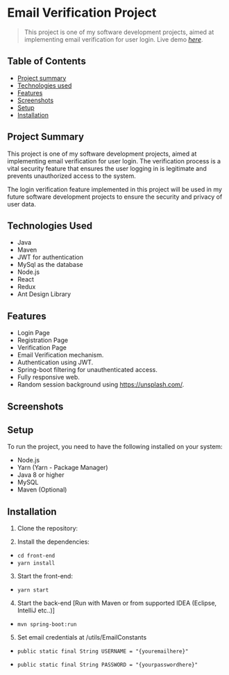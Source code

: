 # Email Verification Project

> This project is one of my software development projects, aimed at implementing email verification for user login.
> Live demo [_here_](https://www.todo.com).

## Table of Contents

- [Project summary](#project-summary)
- [Technologies used](#technologies-used)
- [Features](#features)
- [Screenshots](#screenshots)
- [Setup](#setup)
- [Installation](#installation)

## Project Summary

This project is one of my software development projects, aimed at
implementing email verification for user login. The verification
process is a vital security feature that ensures the user logging in
is legitimate and prevents unauthorized access to the system.

The login verification feature implemented in this project will be
used in my future software development projects to ensure the security
and privacy of user data.

## Technologies Used

- Java
- Maven
- JWT for authentication
- MySql as the database
- Node.js
- React
- Redux
- Ant Design Library

## Features

- Login Page
- Registration Page
- Verification Page
- Email Verification mechanism.
- Authentication using JWT.
- Spring-boot filtering for unauthenticated access.
- Fully responsive web.
- Random session background using https://unsplash.com/.

## Screenshots

## Setup

To run the project, you need to have the following installed on your system:

- Node.js
- Yarn (Yarn - Package Manager)
- Java 8 or higher
- MySQL
- Maven (Optional)

## Installation

1. Clone the repository:

2. Install the dependencies:

- `cd front-end`
- `yarn install`

3. Start the front-end:

- `yarn start`

4. Start the back-end [Run with Maven or from supported IDEA (Eclipse, IntelliJ etc..)]

- `mvn spring-boot:run`

5. Set email credentials at /utils/EmailConstants

- `public static final String USERNAME = "{youremailhere}"`

- `public static final String PASSWORD = "{yourpasswordhere}"`
